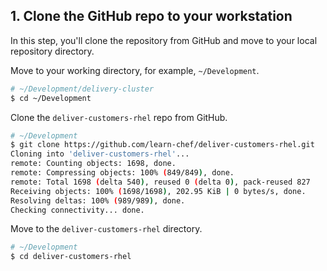 ## 1. Clone the GitHub repo to your workstation

In this step, you'll clone the repository from GitHub and move to your local repository directory.

Move to your working directory, for example, <code class="file-path">~/Development</code>.

```bash
# ~/Development/delivery-cluster
$ cd ~/Development
```

Clone the `deliver-customers-rhel` repo from GitHub.

```bash
# ~/Development
$ git clone https://github.com/learn-chef/deliver-customers-rhel.git
Cloning into 'deliver-customers-rhel'...
remote: Counting objects: 1698, done.
remote: Compressing objects: 100% (849/849), done.
remote: Total 1698 (delta 540), reused 0 (delta 0), pack-reused 827
Receiving objects: 100% (1698/1698), 202.95 KiB | 0 bytes/s, done.
Resolving deltas: 100% (989/989), done.
Checking connectivity... done.
```

Move to the <code class="file-path">deliver-customers-rhel</code> directory.

```bash
# ~/Development
$ cd deliver-customers-rhel
```
